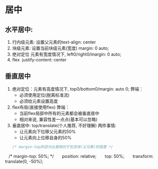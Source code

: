 

# 居中
## 水平居中:
1.  行内级元素:
   设置父元素的text-align: center
2. 块级元素:
   设置当前块级元素(宽度) margin: 0 auto;
3. 绝对定位
   元素有宽度情况下, left0/right0/margin: 0 auto;
4. flex
    justify-content: center

## 垂直居中
1. 绝对定位：元素有高度情况下, top0/bottom0/margin: auto 0;
   弊端：
   - 必须使用定位(脱离标准流)
   - 必须给元素设置高度
2. flex布局(直接使用flex)
   弊端：
   - 当前flex局部中所有的元素都会被垂直居中
   - 相对来说, 兼容性差一点点(基本可以忽略)
3. 垂直居中: top/translate(个人推荐, 不好理解)
   两件事情:
   - 让元素向下位移父元素的50%
   - 让元素向上位移自身的50%
   ```css
   /* margin-top的百分比是相对于包含块(父元素)的宽度 */
   /* margin-top: 50%; */
      position: relative;
      top: 50%;
      transform: translate(0, -50%);
   ```
